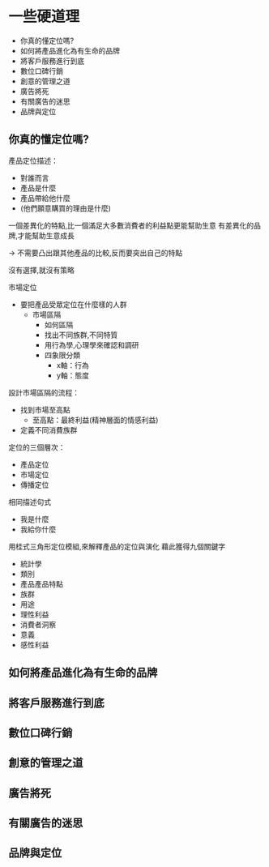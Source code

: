 # 一些硬道理

- 你真的懂定位嗎?
- 如何將產品進化為有生命的品牌
- 將客戶服務進行到底
- 數位口碑行銷
- 創意的管理之道
- 廣告將死
- 有關廣告的迷思
- 品牌與定位

## 你真的懂定位嗎?

產品定位描述：

- 對誰而言
- 產品是什麼
- 產品帶給他什麼
- (他們願意購買的理由是什麼)

一個差異化的特點,比一個滿足大多數消費者的利益點更能幫助生意
有差異化的品牌,才能幫助生意成長

-> 不需要凸出跟其他產品的比較,反而要突出自己的特點

沒有選擇,就沒有策略

市場定位

- 要把產品受眾定位在什麼樣的人群
  - 市場區隔
    - 如何區隔
    - 找出不同族群,不同特質
    - 用行為學,心理學來確認和調研
    - 四象限分類
      - x軸：行為
      - y軸：態度

設計市場區隔的流程：
- 找到市場至高點
  - 至高點：最終利益(精神層面的情感利益)
- 定義不同消費族群

定位的三個層次：
- 產品定位
- 市場定位
- 傳播定位

相同描述句式
- 我是什麼
- 我給你什麼

用桂式三角形定位模組,來解釋產品的定位與演化
藉此獲得九個關鍵字

- 統計學
- 類別
- 產品產品特點
- 族群
- 用途
- 理性利益
- 消費者洞察
- 意義
- 感性利益

## 如何將產品進化為有生命的品牌

## 將客戶服務進行到底

## 數位口碑行銷

## 創意的管理之道

## 廣告將死

## 有關廣告的迷思

## 品牌與定位
